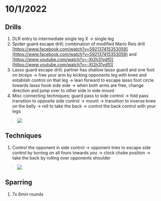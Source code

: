 
# 10/1/2022

## Drills

1. DLR entry to intermediate single leg X → single leg
2. Spider guard escape drill; combination of modified  Mario Reis drill [https://www.facebook.com/watch?v=592137415353059](https://www.facebook.com/watch?v=592137415353059) and [https://www.youtube.com/watch?v=-Xt2h31ydf0](https://www.youtube.com/watch?v=-Xt2h31ydf0) 
3. Lasso guard escape drill; partner has shallow lasso guard and one foot on biceps → free your arm by kicking opponents leg with knee and establish control on that leg → lean forward to escape lasso foot circle towards lasso hook side side → when both arms are free, change direction and jump over to other side in side mount
4. Misc connecting techniques; guard pass to side control → fold pass transition to opposite side control → mount → transition to inverse knee on the belly → roll to take the back → control the back control with your legs

> [![](https://img.youtube.com/vi/jinJ45Pg2Io/0.jpg)](https://www.youtube.com/watch?v=jinJ45Pg2Io)

## Techniques

1. Control the opponent in side control → opponent tries to escape side control by turning on all fours towards you → clock choke position → take the back by rolling over opponents shoulder

> [![](https://img.youtube.com/vi/589ThjuehMg/0.jpg)](https://www.youtube.com/watch?v=589ThjuehMg)


## Sparring
1. 7x 6min rounds
